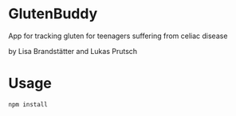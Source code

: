 # GlutenBuddy

App for tracking gluten for teenagers suffering from celiac disease

by Lisa Brandstätter and Lukas Prutsch


# Usage

```bash
npm install
```
